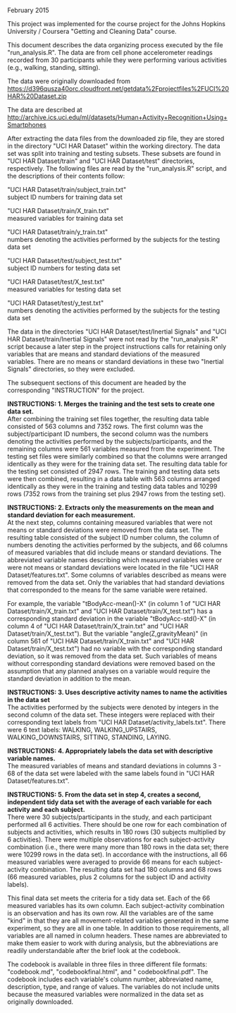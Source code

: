 February 2015

This project was implemented for the course project for the Johns Hopkins University / Coursera "Getting and Cleaning Data" course.

This document describes the data organizing process executed by the file "run_analysis.R".  The data are from cell phone accelerometer readings recorded from 30 participants while they were performing various activities (e.g., walking, standing, sitting).

The data were originally downloaded from<br>
https://d396qusza40orc.cloudfront.net/getdata%2Fprojectfiles%2FUCI%20HAR%20Dataset.zip 

The data are described at<br>
http://archive.ics.uci.edu/ml/datasets/Human+Activity+Recognition+Using+Smartphones

After extracting the data files from the downloaded zip file, they are stored in the directory "UCI HAR Dataset" within the working directory.  The data set was split into training and testing subsets.  These subsets are found in "UCI HAR Dataset/train" and "UCI HAR Dataset/test" directories, respectively.  The following files are read by the "run_analysis.R" script, and the descriptions of their contents follow:

"UCI HAR Dataset/train/subject_train.txt"	
subject ID numbers for training data set

"UCI HAR Dataset/train/X_train.txt"		    
measured variables for training data set

"UCI HAR Dataset/train/y_train.txt"		    
numbers denoting the activities performed by the subjects for the testing data set

"UCI HAR Dataset/test/subject_test.txt"		
subject ID numbers for testing data set

"UCI HAR Dataset/test/X_test.txt"		      
measured variables for testing data set

"UCI HAR Dataset/test/y_test.txt"		      
numbers denoting the activities performed by the subjects for the testing data set

The data in the directories "UCI HAR Dataset/test/Inertial Signals" and "UCI HAR Dataset/train/Inertial Signals" were not read by the "run_analysis.R" script because a later step in the project instructions calls for retaining only variables that are means and standard deviations of the measured variables.  There are no means or standard deviations in these two "Inertial Signals" directories, so they were excluded.


The subsequent sections of this document are headed by the corresponding "INSTRUCTION" for the project.

**INSTRUCTIONS:  1. Merges the training and the test sets to create one data set.**
<br>
After combining the training set files together, the resulting data table consisted of 563 columns and 7352 rows.  The first column was the subject/participant ID numbers, the second column was the numbers denoting the activities performed by the subjects/participants, and the remaining columns were 561 variables measured from the experiment.  The testing set files were similarly combined so that the columns were arranged identically as they were for the training data set.  The resulting data table for the testing set consisted of 2947 rows.  The training and testing data sets were then combined, resulting in a data table with 563 columns arranged identically as they were in the training and testing data tables and 10299 rows (7352 rows from the training set plus 2947 rows from the testing set).


**INSTRUCTIONS:  2. Extracts only the measurements on the mean and standard deviation for each measurement.**
<br>
At the next step, columns containing measured variables that were not means or standard deviations were removed from the data set.  The resulting table consisted of the subject ID number column, the column of numbers denoting the activities performed by the subjects, and 66 columns of measured variables that did include means or standard deviations.  The abbreviated variable names describing which measured variables were or were not means or standard deviations were located in the file "UCI HAR Dataset/features.txt".  Some columns of variables described as means were removed from the data set.  Only the variables that had standard deviations that corresponded to the means for the same variable were retained.  

For example, the variable "tBodyAcc-mean()-X" (in column 1 of "UCI HAR Dataset/train/X_train.txt" and "UCI HAR Dataset/train/X_test.txt") has a corresponding standard deviation in the variable "tBodyAcc-std()-X" (in column 4 of "UCI HAR Dataset/train/X_train.txt" and "UCI HAR Dataset/train/X_test.txt").  But the variable "angle(Z,gravityMean)" (in column 561 of "UCI HAR Dataset/train/X_train.txt" and "UCI HAR Dataset/train/X_test.txt") had no variable with the corresponding standard deviation, so it was removed from the data set.  Such variables of means without corresponding standard deviations were removed based on the assumption that any planned analyses on a variable would require the standard deviation in addition to the mean.


**INSTRUCTIONS:  3. Uses descriptive activity names to name the activities in the data set**
<br>
The activities performed by the subjects were denoted by integers in the second column of the data set.  These integers were replaced with their corresponding text labels from "UCI HAR Dataset/activity_labels.txt".  There were 6 text labels:  WALKING, WALKING_UPSTAIRS, WALKING_DOWNSTAIRS, SITTING, STANDING, LAYING.


**INSTRUCTIONS:  4. Appropriately labels the data set with descriptive variable names.**
<br>
The measured variables of means and standard deviations in columns 3 - 68 of the data set were labeled with the same labels found in "UCI HAR Dataset/features.txt".


**INSTRUCTIONS:  5. From the data set in step 4, creates a second, independent tidy data set with the average of each variable for each activity and each subject.**
<br>
There were 30 subjects/participants in the study, and each participant performed all 6 activities.  There should be one row for each combination of subjects and activities, which results in 180 rows (30 subjects multiplied by 6 activities).  There were multiple observations for each subject-activity combination (i.e., there were many more than 180 rows in the data set; there were 10299 rows in the data set).  In accordance with the instructions, all 66 measured variables were averaged to provide 66 means for each subject-activity combination.  The resulting data set had 180 columns and 68 rows (66 measured variables, plus 2 columns for the subject ID and activity labels).

This final data set meets the criteria for a tidy data set.  Each of the 66 measured variables has its own column.  Each subject-activity combination is an observation and has its own row.  All the variables are of the same "kind" in that they are all movement-related variables generated in the same experiment, so they are all in one table.  In addition to those requirements, all variables are all named in column headers.  These names are abbreviated to make them easier to work with during analysis, but the abbreviations are readily understandable after the brief look at the codebook.

The codebook is available in three files in three different file formats:  "codebook.md", "codebookfinal.html", and " codebookfinal.pdf".  The codebook includes each variable's column number, abbreviated name, description, type, and range of values.  The variables do not include units because the measured variables were normalized in the data set as originally downloaded.
